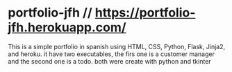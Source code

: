 # portfolio-jfh // https://portfolio-jfh.herokuapp.com/
This is a simple portfolio in spanish using HTML, CSS, Python, Flask, Jinja2, and heroku. it have two executables, the firs one is a customer manager and the second one is a todo. both were create with python and tkinter
